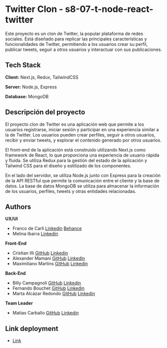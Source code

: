 # Twitter Clon - s8-07-t-node-react-twitter

Este proyecto es un clon de Twitter, la popular plataforma de redes sociales. Está diseñado para replicar las principales características y funcionalidades de Twitter, permitiendo a los usuarios crear su perfil, publicar tweets, seguir a otros usuarios y interactuar con sus publicaciones.


## Tech Stack

**Client:** Next.js, Redux, TailwindCSS

**Server:** Node.js, Express

**Database:** MongoDB

## Descripción del proyecto

El proyecto clon de Twitter es una aplicación web que permite a los usuarios registrarse, iniciar sesión y participar en una experiencia similar a la de Twitter. Los usuarios pueden crear perfiles, seguir a otros usuarios, recibir y enviar tweets, y explorar el contenido generado por otros usuarios.

El front-end de la aplicación está construido utilizando Next.js como framework de React, lo que proporciona una experiencia de usuario rápida y fluida. Se utiliza Redux para la gestión del estado de la aplicación y Tailwind CSS para el diseño y estilizado de los componentes.

En el lado del servidor, se utiliza Node.js junto con Express para la creación de la API RESTful que permite la comunicación entre el cliente y la base de datos. La base de datos MongoDB se utiliza para almacenar la información de los usuarios, perfiles, tweets y otras entidades relacionadas.

## Authors

**UX/UI**
- Franco de Carli [Linkedin](https://www.linkedin.com/in/francoandres-decarli/) [Behance](https://www.behance.net/francodecarli)
- Melina Ibarra [Linkedin]()

**Front-End**
- Cristian Illi [GitHub](https://github.com/illiCristian) [Linkedin](https://www.linkedin.com/in/cristian-illi/)
- Alexander Mamani [GitHub](https://github.com/alexqs96) [Linkedin](https://www.linkedin.com/in/alexander-mamani/)
- Maximiliano Martins [GitHub](https://github.com/MaxiiMartins) [Linkedin](https://www.linkedin.com/in/maxiimartins/)

**Back-End**
- Billy Campagnoli [GitHub](https://github.com/Bfix40) [Linkedin](https://www.linkedin.com/in/billy-campagnoli-221621223/)
- Fernando Bouchet [GitHub](https://github.com/fernandobouchet) [Linkedin](https://www.linkedin.com/in/fernandobouchet/)
- Marta Alcázar Redondo [GitHub](https://www.github.com/martaalcazarr) [Linkedin](https://www.linkedin.com/in/marta-alc%C3%A1zar-redondo/) 

**Team Leader**
- Matias Carballo [GitHub]() [Linkedin](https://www.linkedin.com/in/matias-es-carballo/)

## Link deployment

 - [Link]()





